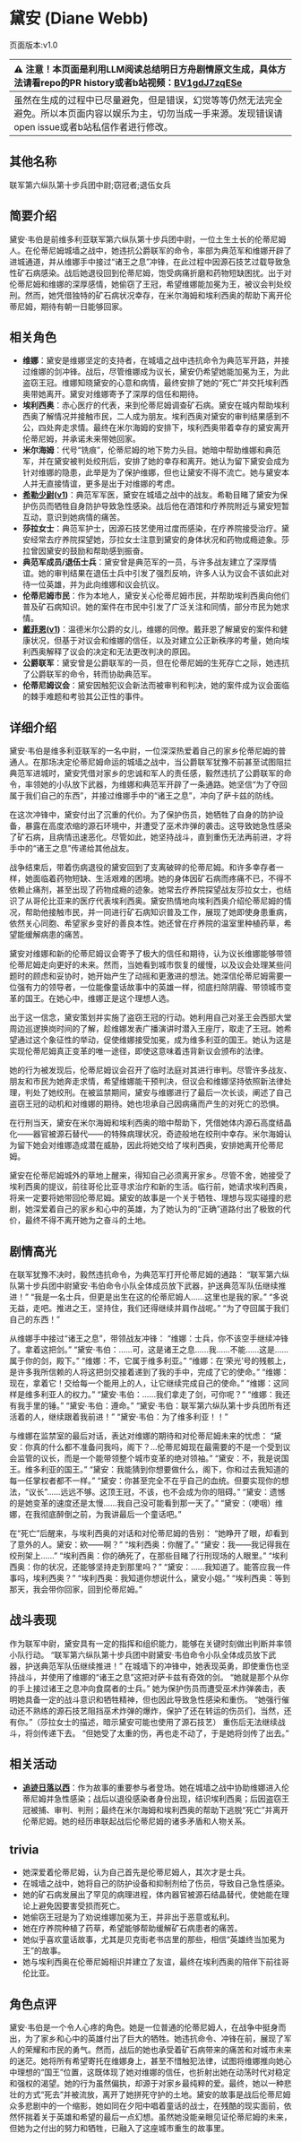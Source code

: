 # 黛安 (Diane Webb)
页面版本:v1.0
 

| :warning: 注意！本页面是利用LLM阅读总结明日方舟剧情原文生成，具体方法请看repo的PR history或者b站视频：[BV1gdJ7zqESe](https://www.bilibili.com/video/BV1gdJ7zqESe/)         |
|:----------------------------|
| 虽然在生成的过程中已尽量避免，但是错误，幻觉等等仍然无法完全避免。所以本页面内容以娱乐为主，切勿当成一手来源。发现错误请open issue或者b站私信作者进行修改。|



## 其他名称
联军第六纵队第十步兵团中尉;窃冠者;退伍女兵
## 简要介绍
黛安·韦伯是前维多利亚联军第六纵队第十步兵团中尉，一位土生土长的伦蒂尼姆人。在伦蒂尼姆城墙之战中，她违抗公爵联军的命令，率部为典范军和维娜开辟了进城通道，并从维娜手中接过“诸王之息”冲锋，在此过程中因源石技艺过载导致急性矿石病感染。战后她退役回到伦蒂尼姆，饱受病痛折磨和药物短缺困扰。出于对伦蒂尼姆和维娜的深厚感情，她偷窃了王冠，希望维娜能加冕为王，被议会判处绞刑。然而，她凭借独特的矿石病状况幸存，在米尔海姆和埃利西奥的帮助下离开伦蒂尼姆，期待有朝一日能够回家。
## 相关角色
-   **维娜**：黛安是维娜坚定的支持者，在城墙之战中违抗命令为典范军开路，并接过维娜的剑冲锋。战后，尽管维娜成为议长，黛安仍希望她能加冕为王，为此盗窃王冠。维娜知晓黛安的心意和病情，最终安排了她的“死亡”并交托埃利西奥带她离开。黛安对维娜寄予了深厚的信任和期待。
-   **埃利西奥**：赤心医疗的代表，来到伦蒂尼姆调查矿石病。黛安在城内帮助埃利西奥了解情况并接触市民，二人成为朋友。埃利西奥对黛安的审判结果感到不公，四处奔走求情。最终在米尔海姆的安排下，埃利西奥带着幸存的黛安离开伦蒂尼姆，并承诺未来带她回家。
-   **米尔海姆**：代号“铣痕”，伦蒂尼姆的地下势力头目。她暗中帮助维娜和典范军，并在黛安被判处绞刑后，安排了她的幸存和离开。她认为留下黛安会成为针对维娜的隐患，此举是为了保护维娜，但也让黛安不得不流亡。她与黛安本人并无直接情谊，更多是出于对维娜的考虑。
-   **[希勒少尉](../char_v3/extended_char_xi_lei_shao_wei.md)([v1](extended_char_e201fc.md))**：典范军军医，黛安在城墙之战中的战友。希勒目睹了黛安为保护伤员而牺牲自身防护导致急性感染。战后他在酒馆和疗养院附近与黛安短暂互动，意识到她病情的痛苦。
-   **莎拉女士**：典范军护士，因源石技艺使用过度而感染，在疗养院接受治疗。黛安经常去疗养院探望她，莎拉女士注意到黛安的身体状况和药物成瘾迹象。莎拉曾因黛安的鼓励和帮助感到振奋。
-   **典范军成员/退伍士兵**：黛安曾是典范军的一员，与许多战友建立了深厚情谊。她的审判结果在退伍士兵中引发了强烈反响，许多人认为议会不该如此对待一位英雄，并为此向维娜和议会抗议。
-   **伦蒂尼姆市民**：作为本地人，黛安关心伦蒂尼姆市民，并帮助埃利西奥向他们普及矿石病知识。她的案件在市民中引发了广泛关注和同情，部分市民为她求情。
-   **[戴菲恩](../char_v3/char_4110_delphn.md)([v1](char_4110_delphn.md))**：温德米尔公爵的女儿，维娜的同僚。戴菲恩了解黛安的案件和健康状况，但基于对议会和维娜的信任，以及对建立公正新秩序的考量，她向埃利西奥解释了议会的决定和无法更改判决的原因。
-   **公爵联军**：黛安曾是公爵联军的一员，但在伦蒂尼姆的生死存亡之际，她违抗了公爵联军的命令，转而协助典范军。
-   **伦蒂尼姆议会**：黛安因触犯议会新法而被审判和判决，她的案件成为议会面临的棘手难题和考验其公正性的事件。
## 详细介绍
黛安·韦伯是维多利亚联军的一名中尉，一位深深热爱着自己的家乡伦蒂尼姆的普通人。在那场决定伦蒂尼姆命运的城墙之战中，当公爵联军犹豫不前甚至试图阻拦典范军进城时，黛安凭借对家乡的忠诚和军人的责任感，毅然违抗了公爵联军的命令，率领她的小队放下武器，为维娜和典范军开辟了一条通路。她坚信“为了夺回属于我们自己的东西”，并接过维娜手中的“诸王之息”，冲向了萨卡兹的防线。

在这次冲锋中，黛安付出了沉重的代价。为了保护伤员，她牺牲了自身的防护设备，暴露在高度浓缩的源石环境中，并遭受了巫术炸弹的袭击。这导致她急性感染了矿石病，且病情迅速恶化。尽管如此，她坚持战斗，直到重伤无法再前进，才将手中的“诸王之息”传递给其他战友。

战争结束后，带着伤病退役的黛安回到了支离破碎的伦蒂尼姆。和许多幸存者一样，她面临着药物短缺、生活艰难的困境。她的身体因矿石病而疼痛不已，不得不依赖止痛剂，甚至出现了药物成瘾的迹象。她常去疗养院探望战友莎拉女士，也结识了从哥伦比亚来的医疗代表埃利西奥。黛安热情地向埃利西奥介绍伦蒂尼姆的情况，帮助他接触市民，并一同进行矿石病知识普及工作，展现了她即使身患重病，依然关心同胞、希望家乡变好的善良本性。她还曾在疗养院的温室里种植药草，希望能缓解病患的痛苦。

黛安对维娜和新的伦蒂尼姆议会寄予了极大的信任和期待，认为议长维娜能够带领伦蒂尼姆走向更好的未来。然而，当她看到城市恢复的缓慢，以及议会处理某些问题时的顾虑和妥协时，她开始产生了动摇和更激进的想法。她深信伦蒂尼姆需要一位强有力的领导者，一位能像童话故事中的英雄一样，彻底扫除阴霾、带领城市变革的国王。在她心中，维娜正是这个理想人选。

出于这一信念，黛安策划并实施了盗窃王冠的行动。她利用自己对圣王会西部大堂周边巡逻换岗时间的了解，趁维娜发表广播演讲时潜入王座厅，取走了王冠。她希望通过这个象征性的举动，促使维娜接受加冕，成为维多利亚的国王。她认为这是实现伦蒂尼姆真正变革的唯一途径，即使这意味着违背新议会颁布的法律。

她的行为被发现后，伦蒂尼姆议会召开了临时法庭对其进行审判。尽管许多战友、朋友和市民为她奔走求情，希望维娜能干预判决，但议会和维娜坚持依照新法律处理，判处了她绞刑。在被监禁期间，黛安与维娜进行了最后一次长谈，阐述了自己盗窃王冠的动机和对维娜的期待。她也坦承自己因病痛而产生的对死亡的恐惧。

在行刑当天，黛安在米尔海姆和埃利西奥的暗中帮助下，凭借她体内源石高度结晶化——器官被源石替代——的特殊病理状况，奇迹般地在绞刑中幸存。米尔海姆认为留下她会对维娜造成潜在威胁，因此将她交给了埃利西奥，安排她离开伦蒂尼姆。

黛安在伦蒂尼姆城外的草地上醒来，得知自己必须离开家乡。尽管不舍，她接受了埃利西奥的提议，前往哥伦比亚寻求治疗和新的生活。临行前，她请求埃利西奥，将来一定要将她带回伦蒂尼姆。黛安的故事是一个关于牺牲、理想与现实碰撞的悲剧，她深爱着自己的家乡和心中的英雄，为了她认为的“正确”道路付出了极致的代价，最终不得不离开她为之奋斗的土地。
## 剧情高光
在联军犹豫不决时，毅然违抗命令，为典范军打开伦蒂尼姆的通路：
“联军第六纵队第十步兵团中尉黛安·韦伯命令小队全体成员放下武器，护送典范军队伍继续推进！”
“我是一名士兵，但更是出生在这的伦蒂尼姆人......这里也是我的家。”
“多说无益，走吧。推进之王，坚持住，我们还得继续并肩作战呢。”
“为了夺回属于我们自己的东西！”

从维娜手中接过“诸王之息”，带领战友冲锋：
“维娜：士兵，你不该空手继续冲锋了。拿着这把剑。”
“黛安·韦伯：......可，这是诸王之息......我......不能......这是......属于你的剑，殿下。”
“维娜：不，它属于维多利亚。”
“维娜：在‘荣光’号的残骸上，是许多我所信赖的人将这把剑交接着递到了我的手中，完成了它的使命。”
“维娜：现在，拿着它！交给每一个能用上的人，让它继续完成自己的使命。”
“维娜：这同样是维多利亚人的权力。”
“黛安·韦伯：......我们拿走了剑，可你呢？”
“维娜：我还有我手里的锤。”
“黛安·韦伯：遵命。”
“黛安·韦伯：联军第六纵队第十步兵团所有还活着的人，继续跟着我前进！”
“黛安·韦伯：为了维多利亚！！”

与维娜在监禁室的最后对话，表达对维娜的期待和对伦蒂尼姆未来的忧虑：
“黛安：你真的什么都不准备问我吗，阁下？...伦蒂尼姆现在最需要的不是一个受到议会监管的议长，而是一个能带领整个城市变革的绝对领袖。”
“黛安：不，我是说国王。维多利亚的国王。”
“黛安：我能猜到你想要做什么，阁下，你和过去我知道的每一任掌权者都不一样。”
“黛安：你甚至完全不在乎自己的血统。但要实现你的想法，“议长”......远远不够。这顶王冠，不该，也不会成为你的阻碍。”
“黛安：遗憾的是她变革的速度还是太慢......我自己没可能看到那一天了。”
“黛安：（哽咽）维娜，在我彻底醉倒之前，为我讲最后一个童话吧。”

在“死亡”后醒来，与埃利西奥的对话和对伦蒂尼姆的告别：
“她睁开了眼，却看到了意外的人。黛安：欸——啊？”
“埃利西奥：你醒了。”
“黛安：我——我记得我在绞刑架上......”
“埃利西奥：你的确死了，在那些目睹了行刑现场的人眼里。”
“埃利西奥：你的状况，还能够坚持走到那里吗？”
“黛安：......我知道了。能答应我一件事吗，埃利西奥？”
“埃利西奥：我知道你想说什么，黛安小姐。”
“埃利西奥：等到那天，我会带你回家，回到伦蒂尼姆。”
## 战斗表现
作为联军中尉，黛安具有一定的指挥和组织能力，能够在关键时刻做出判断并率领小队行动。
“联军第六纵队第十步兵团中尉黛安·韦伯命令小队全体成员放下武器，护送典范军队伍继续推进！”
在城墙下的冲锋中，她表现英勇，即使重伤也坚持战斗，并使用了维娜的“诸王之息”这把对萨卡兹有奇效的剑。
“她就是那个从你的手上接过诸王之息冲向食腐者的士兵。”
她为保护伤员而遭受巫术炸弹袭击，表明她具备一定的战斗意识和牺牲精神，但也因此导致急性感染和重伤。
“她强行催动还不熟练的源石技艺阻挡巫术炸弹的爆炸，保护了还在转运的伤员们，当然，还有你。”（莎拉女士的描述，暗示黛安可能也使用了源石技艺）
重伤后无法继续战斗，将剑传递下去。
“但她受了太重的伤，再也走不动了，于是她将剑传了出去。”
## 相关活动
-   **[追迹日落以西](../stories/act37side.md)**：作为故事的重要参与者登场。她在城墙之战中协助维娜进入伦蒂尼姆并急性感染；战后以退役感染者身份出现，结识埃利西奥；后因盗窃王冠被捕、审判、判刑；最终在米尔海姆和埃利西奥的帮助下逃脱“死亡”并离开伦蒂尼姆。她的经历串联起战后伦蒂尼姆的诸多矛盾和人物关系。
## trivia
*   她深爱着伦蒂尼姆，认为自己首先是伦蒂尼姆人，其次才是士兵。
*   在城墙之战中，她将自己的防护设备和抑制剂给了伤员，导致自己急性感染。
*   她的矿石病发展出了罕见的病理进程，体内器官被源石结晶替代，使她能在理论上避免因要害受损而死亡。
*   她偷窃王冠是为了劝说维娜加冕为王，并非出于恶意或私利。
*   她在疗养院种植了药草，希望能够帮助缓解矿石病患者的痛苦。
*   她似乎喜欢童话故事，尤其是贝克街老书店里的那些，相信“英雄终当加冕为王”的故事。
*   她与埃利西奥在伦蒂尼姆相识并建立了友谊，最终在埃利西奥的陪伴下前往哥伦比亚。
## 角色点评
黛安·韦伯是一个令人心疼的角色。她是一位普通的伦蒂尼姆人，在战争中挺身而出，为了家乡和心中的英雄付出了巨大的牺牲。她违抗命令、冲锋在前，展现了军人的荣耀和市民的勇气。然而，战后的她也承受着矿石病带来的痛苦和对城市未来的迷茫。她将所有希望寄托在维娜身上，甚至不惜触犯法律，试图将维娜推向她心中理想的“国王”位置，这既体现了她对维娜的信任，也折射出她在动荡时代对稳定和强权的渴望。她的行为虽然偏执，却源于对家乡最纯粹的爱。最终，她以一种悲壮的方式“死去”并被流放，离开了她拼死守护的土地。黛安的故事是战后伦蒂尼姆众多悲剧中的一个缩影，她如同在夕阳中唱着童话的战士，在残酷的现实面前，依然怀揣着关于英雄和希望的最后一点幻想。虽然她没能亲眼见证伦蒂尼姆的未来，但她为之付出的努力和牺牲，已融入了这座城市重生的故事里。